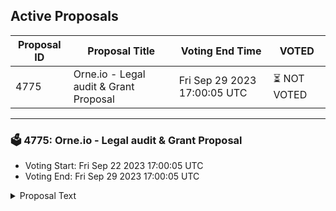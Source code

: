 ## Active Proposals

| Proposal ID | Proposal Title | Voting End Time | VOTED |
|-------------|----------------|-----------------|-------|
| 4775 | Orne.io - Legal audit & Grant Proposal | Fri Sep 29 2023 17:00:05 UTC | ⏳ NOT VOTED |

---

### 🗳 4775: Orne.io - Legal audit & Grant Proposal
- Voting Start: Fri Sep 22 2023 17:00:05 UTC
- Voting End: Fri Sep 29 2023 17:00:05 UTC

<details>
<summary>Proposal Text</summary>
 
As discussed in https://agora.terra.money/discussion/13204-orneio-legal-audit-grant-proposal this proposal is to fund the Legal audit of Orne and the development of a FIAT marketplace.nnFollowing our exchanges with validators and the community we choose option 1: 250k USD of Luna in exchange for 1250 NFTrees that will be given to the community pool.
</details>
